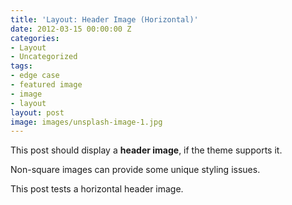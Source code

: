 ```yaml
---
title: 'Layout: Header Image (Horizontal)'
date: 2012-03-15 00:00:00 Z
categories:
- Layout
- Uncategorized
tags:
- edge case
- featured image
- image
- layout
layout: post
image: images/unsplash-image-1.jpg
---
```


This post should display a **header image**, if the theme supports it.

Non-square images can provide some unique styling issues.

This post tests a horizontal header image.
